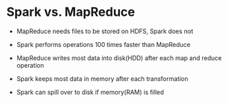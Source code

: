 # Spark vs. MapReduce

- MapReduce needs files to be stored on HDFS, Spark does not

- Spark performs operations 100 times faster than MapReduce

- MapReduce writes most data into disk(HDD) after each map and reduce operation

- Spark keeps most data in memory after each transformation

- Spark can spill over to disk if memory(RAM) is filled
